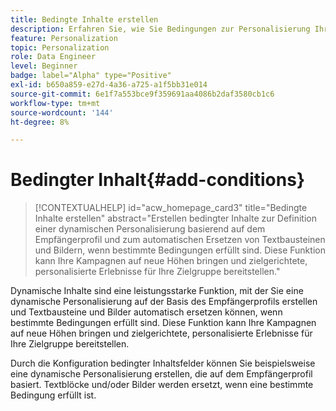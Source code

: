 ```yaml
---
title: Bedingte Inhalte erstellen
description: Erfahren Sie, wie Sie Bedingungen zur Personalisierung Ihres Inhalts in der Adobe Campaign-Web-Benutzeroberfläche definieren.
feature: Personalization
topic: Personalization
role: Data Engineer
level: Beginner
badge: label="Alpha" type="Positive"
exl-id: b650a859-e27d-4a36-a725-a1f5bb31e014
source-git-commit: 6e1f7a553bce9f359691aa4086b2daf3580cb1c6
workflow-type: tm+mt
source-wordcount: '144'
ht-degree: 8%

---
```


# Bedingter Inhalt{#add-conditions}

>[!CONTEXTUALHELP]
>id="acw_homepage_card3"
>title="Bedingte Inhalte erstellen"
>abstract="Erstellen bedingter Inhalte zur Definition einer dynamischen Personalisierung basierend auf dem Empfängerprofil und zum automatischen Ersetzen von Textbausteinen und Bildern, wenn bestimmte Bedingungen erfüllt sind. Diese Funktion kann Ihre Kampagnen auf neue Höhen bringen und zielgerichtete, personalisierte Erlebnisse für Ihre Zielgruppe bereitstellen."


Dynamische Inhalte sind eine leistungsstarke Funktion, mit der Sie eine dynamische Personalisierung auf der Basis des Empfängerprofils erstellen und Textbausteine und Bilder automatisch ersetzen können, wenn bestimmte Bedingungen erfüllt sind. Diese Funktion kann Ihre Kampagnen auf neue Höhen bringen und zielgerichtete, personalisierte Erlebnisse für Ihre Zielgruppe bereitstellen.

Durch die Konfiguration bedingter Inhaltsfelder können Sie beispielsweise eine dynamische Personalisierung erstellen, die auf dem Empfängerprofil basiert. Textblöcke und/oder Bilder werden ersetzt, wenn eine bestimmte Bedingung erfüllt ist.

